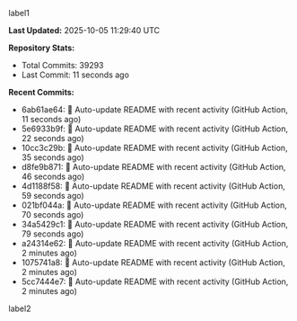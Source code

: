 
label1 
<!-- ACTIVITY_START -->
**Last Updated:** 2025-10-05 11:29:40 UTC

**Repository Stats:**
- Total Commits: 39293
- Last Commit: 11 seconds ago

**Recent Commits:**
- 6ab61ae64: 🤖 Auto-update README with recent activity (GitHub Action, 11 seconds ago)
- 5e6933b9f: 🤖 Auto-update README with recent activity (GitHub Action, 22 seconds ago)
- 10cc3c29b: 🤖 Auto-update README with recent activity (GitHub Action, 35 seconds ago)
- d8fe9b871: 🤖 Auto-update README with recent activity (GitHub Action, 46 seconds ago)
- 4d1188f58: 🤖 Auto-update README with recent activity (GitHub Action, 59 seconds ago)
- 021bf044a: 🤖 Auto-update README with recent activity (GitHub Action, 70 seconds ago)
- 34a5429c1: 🤖 Auto-update README with recent activity (GitHub Action, 79 seconds ago)
- a24314e62: 🤖 Auto-update README with recent activity (GitHub Action, 2 minutes ago)
- 1075741a8: 🤖 Auto-update README with recent activity (GitHub Action, 2 minutes ago)
- 5cc7444e7: 🤖 Auto-update README with recent activity (GitHub Action, 2 minutes ago)
<!-- ACTIVITY_END -->

label2
